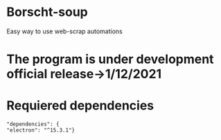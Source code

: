# Borscht-soup
Easy way to use web-scrap automations

# The program is under development official release->1/12/2021

# Requiered dependencies
    "dependencies": {
    "electron": "^15.3.1"}
